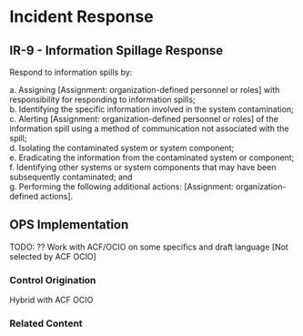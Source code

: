 # Incident Response
## IR-9 - Information Spillage Response

Respond to information spills by:

a. Assigning [Assignment: organization-defined personnel or roles] with responsibility for responding to information spills;<br />
b. Identifying the specific information involved in the system contamination;<br />
c. Alerting [Assignment: organization-defined personnel or roles] of the information spill using a method of communication not associated with the spill;<br />
d. Isolating the contaminated system or system component;<br />
e. Eradicating the information from the contaminated system or component;<br />
f. Identifying other systems or system components that may have been subsequently contaminated; and<br />
g. Performing the following additional actions: [Assignment: organization-defined actions].

## OPS Implementation

TODO: ??  Work with ACF/OCIO on some specifics and draft language [Not selected by ACF OCIO]

### Control Origination

Hybrid with ACF OCIO

### Related Content
